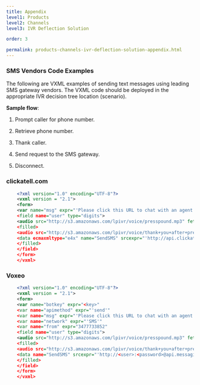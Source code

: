 ```yaml
---
title: Appendix
level1: Products
level2: Channels
level3: IVR Deflection Solution

order: 3

permalink: products-channels-ivr-deflection-solution-appendix.html
---
```


### SMS Vendors Code Examples

The following are VXML examples of sending text messages using leading SMS gateway vendors. The VXML code should be deployed in the appropriate IVR decision tree location (scenario).

**Sample flow**:

1. Prompt caller for phone number.

2. Retrieve phone number.

3. Thank caller.

4. Send request to the SMS gateway.

5. Disconnect.


### clickatell.com

```xml
	<?xml version="1.0" encoding="UTF-8"?>
	<vxml version = "2.1">
	<form>
	<var name="msg" expr="'Please click this URL to chat with an agent http://bit.ly/1FqRKyT'"
	<field name="user" type="digits">
	<audio src="http://s3.amazonaws.com/lpivr/voice/presspound.mp3" fetchhint="prefetch" 
	<filled>
	<audio src="http://s3.amazonaws.com/lpivr/voice/thank+you+after+pressed+1.mp3" fetchhint="prefetch" 
	<data ecmaxmltype="e4x" name="SendSMS" srcexpr="'http://api.clickatell.com/http/sendmsg?user=hblutrich&amp;password=<password>&amp;api\_id=<id>&amp;to=' + encodeURIComponent(user) + '&amp;text=' + encodeURIComponent(msg)"
	</filled>
	</field>
	</form>
	</vxml>
```

### Voxeo

```xml
	<?xml version="1.0" encoding="UTF-8"?>
	<vxml version = "2.1">
	<form>
	<var name="botkey" expr="<key>"
	<var name="apimethod" expr="'send'"
	<var name="msg" expr="'Please click this URL to chat with an agent http://bit.ly/1IAVehP'"
	<var name="network" expr="'SMS'"
	<var name="from" expr="3477733852"
	<field name="user" type="digits">
	<audio src="http://s3.amazonaws.com/lpivr/voice/presspound.mp3" fetchhint="prefetch" 
	<filled>
	<audio src="http://s3.amazonaws.com/lpivr/voice/thank+you+after+pressed+1.mp3" fetchhint="prefetch" 
	<data name="SendSMS" srcexpr="'http://<user>:<password>@api.messaging.staging.voxeo.net/1.0/messaging?botkey=' + encodeURIComponent(botkey)+ '&amp;apimethod=' + encodeURIComponent(apimethod) + '&amp;msg=' + encodeURIComponent(msg) + '&amp;user=' + encodeURIComponent(user) + '&amp;network=' + encodeURIComponent(network) + '&amp;from=' + encodeURIComponent(from)" 
	</filled>
	</field>
	</form>
	</vxml>
```